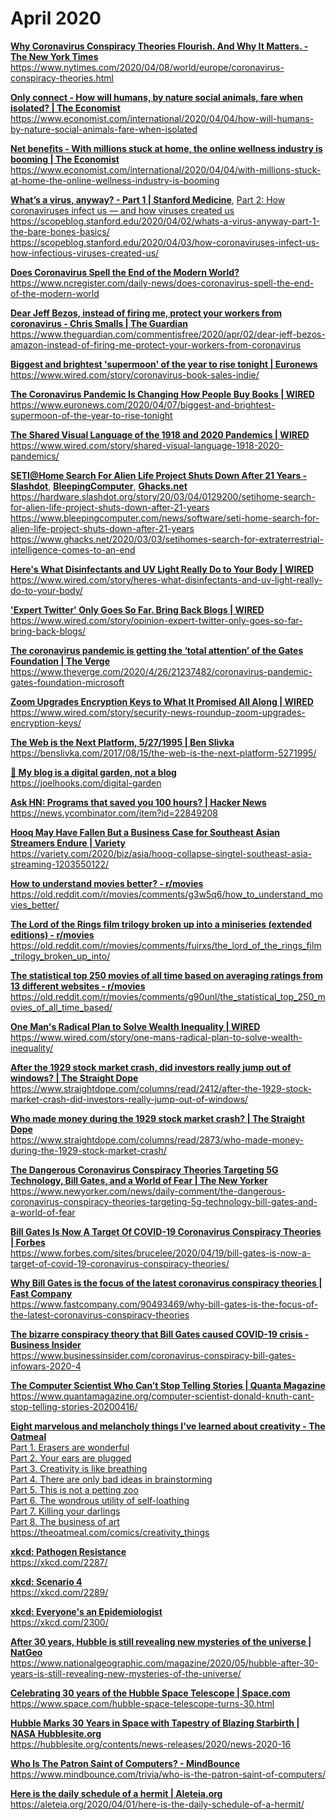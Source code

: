 # April 2020

[**Why Coronavirus Conspiracy Theories Flourish. And Why It Matters. - The New York Times**](04/why_coronavirus_conspiracy_theories_flourish-_and_why_it_matters-_-_the_new_york_times_2020-05-02_1_24_50_am.html)
<br>
https://www.nytimes.com/2020/04/08/world/europe/coronavirus-conspiracy-theories.html

[**Only connect - How will humans, by nature social animals, fare when isolated? | The Economist**](04/only_connect_-_how_will_humans_by_nature_social_animals_fare_when_isolated____international___the_economist_2020-04-30_10_38_10_am.html)
<br>
https://www.economist.com/international/2020/04/04/how-will-humans-by-nature-social-animals-fare-when-isolated

[**Net benefits - With millions stuck at home, the online wellness industry is booming | The Economist**](04/net_benefits_-_with_millions_stuck_at_home_the_online_wellness_industry_is_booming___international___the_economist_2020-04-30_10_44_10_am.html)
<br>
https://www.economist.com/international/2020/04/04/with-millions-stuck-at-home-the-online-wellness-industry-is-booming

[**What’s a virus, anyway? - Part 1 | Stanford Medicine**](04/whats_a_virus_anyway__part_1__the_bare-bones_basics_-_scope_2020-05-01_6_28_44_pm.html), [Part 2: How coronaviruses infect us — and how viruses created us](04/whats_a_virus_anyway__part_2__how_coronaviruses_infect_us_-_and_how_viruses_created_us_-_scope_2020-04-30_10_45_28_am.html)
<br>
https://scopeblog.stanford.edu/2020/04/02/whats-a-virus-anyway-part-1-the-bare-bones-basics/
<br>
https://scopeblog.stanford.edu/2020/04/03/how-coronaviruses-infect-us-how-infectious-viruses-created-us/

[**Does Coronavirus Spell the End of the Modern World?**](04/does_coronavirus_spell_the_end_of_the_modern_world__2020-05-02_1_47_13_am.html)
<br>
https://www.ncregister.com/daily-news/does-coronavirus-spell-the-end-of-the-modern-world

[**Dear Jeff Bezos, instead of firing me, protect your workers from coronavirus - Chris Smalls | The Guardian**](04/dear_jeff_bezos_instead_of_firing_me_protect_your_workers_from_coronavirus___chris_smalls___opinion___the_guardian_2020-05-02_2_14_59_am.html)
<br>
https://www.theguardian.com/commentisfree/2020/apr/02/dear-jeff-bezos-amazon-instead-of-firing-me-protect-your-workers-from-coronavirus

[**Biggest and brightest 'supermoon' of the year to rise tonight | Euronews**](04/biggest_and_brightest_supermoon_of_the_year_to_rise_tonight___euronews_2020-04-30_10_41_03_am.html)
<br>
https://www.wired.com/story/coronavirus-book-sales-indie/

[**The Coronavirus Pandemic Is Changing How People Buy Books | WIRED**](04/the_coronavirus_pandemic_is_changing_how_people_buy_books___wired_2020-05-02_10_36_19_am.html)
<br>
https://www.euronews.com/2020/04/07/biggest-and-brightest-supermoon-of-the-year-to-rise-tonight

[**The Shared Visual Language of the 1918 and 2020 Pandemics | WIRED**](04/the_shared_visual_language_of_the_1918_and_2020_pandemics___wired_2020-05-02_10_41_17_am.html)
<br>
https://www.wired.com/story/shared-visual-language-1918-2020-pandemics/

[**SETI@Home Search For Alien Life Project Shuts Down After 21 Years - Slashdot**](04/setihome_search_for_alien_life_project_shuts_down_after_21_years_-_slashdot_2020-05-02_1_43_42_am.html), [**BleepingComputer**](04/setihome_search_for_alien_life_project_shuts_down_after_21_years_2020-05-02_1_40_40_am.html), [**Ghacks.net**](04/setihomes_search_for_extraterrestrial_intelligence_comes_to_an_end_-_ghacks_tech_news_2020-05-02_1_41_20_am.html)
<br>
https://hardware.slashdot.org/story/20/03/04/0129200/setihome-search-for-alien-life-project-shuts-down-after-21-years
<br>
https://www.bleepingcomputer.com/news/software/seti-home-search-for-alien-life-project-shuts-down-after-21-years
<br>
https://www.ghacks.net/2020/03/03/setihomes-search-for-extraterrestrial-intelligence-comes-to-an-end

[**Here's What Disinfectants and UV Light Really Do to Your Body | WIRED**](04/heres_what_disinfectants_and_uv_light_really_do_to_your_body___wired_2020-05-02_10_28_14_am.html)
<br>
https://www.wired.com/story/heres-what-disinfectants-and-uv-light-really-do-to-your-body/

[**'Expert Twitter' Only Goes So Far. Bring Back Blogs | WIRED**](04/expert_twitter_only_goes_so_far-_bring_back_blogs___wired_2020-05-02_3_04_33_am.html)
<br>
https://www.wired.com/story/opinion-expert-twitter-only-goes-so-far-bring-back-blogs/

[**The coronavirus pandemic is getting the ‘total attention’ of the Gates Foundation | The Verge**](04/the_coronavirus_pandemic_is_getting_the_‘total_attention’_of_the_gates_foundation_-_the_verge_2020-05-02_10_37_50_am.html)
<br>
https://www.theverge.com/2020/4/26/21237482/coronavirus-pandemic-gates-foundation-microsoft

[**Zoom Upgrades Encryption Keys to What It Promised All Along | WIRED**](04/zoom_upgrades_encryption_keys_to_what_it_promised_all_along___wired_2020-05-02_11_05_49_am.html)
<br>
https://www.wired.com/story/security-news-roundup-zoom-upgrades-encryption-keys/

[**The Web is the Next Platform, 5/27/1995 | Ben Slivka**](04/the_web_is_the_next_platform_5_27_1995___ben_slivka_2020-05-01_6_29_31_pm.html)
<br>
https://benslivka.com/2017/08/15/the-web-is-the-next-platform-5271995/

[**🌱 My blog is a digital garden, not a blog**](04/my_blog_is_a_digital_garden_not_a_blog_2020-05-01_6_32_27_pm.html)
<br>
https://joelhooks.com/digital-garden

[**Ask HN: Programs that saved you 100 hours? | Hacker News**](04/ask_hn__programs_that_saved_you_100_hours____hacker_news_2020-05-01_6_33_26_pm.html)
<br>
https://news.ycombinator.com/item?id=22849208

[**Hooq May Have Fallen But a Business Case for Southeast Asian Streamers Endure | Variety**](04/hooq_demise_damages_the_business_case_for_southeast_asian_streaming_–_variety_2020-05-07_4_07_54_pm.html)
<br>
https://variety.com/2020/biz/asia/hooq-collapse-singtel-southeast-asia-streaming-1203550122/

[**How to understand movies better? - r/movies**](04/how_to_understand_movies_better____movies_2020-05-02_2_09_27_am.html)
<br>
https://old.reddit.com/r/movies/comments/g3w5q6/how_to_understand_movies_better/

[**The Lord of the Rings film trilogy broken up into a miniseries (extended editions) - r/movies**](04/the_lord_of_the_rings_film_trilogy_broken_up_into_a_miniseries_extended_editions___movies_2020-05-02_2_12_15_am.html)
<br>
https://old.reddit.com/r/movies/comments/fuirxs/the_lord_of_the_rings_film_trilogy_broken_up_into/

[**The statistical top 250 movies of all time based on averaging ratings from 13 different websites - r/movies**](04/the_statistical_top_250_movies_of_all_time_based_on_averaging_ratings_from_13_different_websites___movies_2020-05-02_2_45_43_am.html)
<br>
https://old.reddit.com/r/movies/comments/g90unl/the_statistical_top_250_movies_of_all_time_based/

[**One Man's Radical Plan to Solve Wealth Inequality | WIRED**](04/one_mans_radical_plan_to_solve_wealth_inequality___wired_2020-05-02_10_45_58_am.html)
<br>
https://www.wired.com/story/one-mans-radical-plan-to-solve-wealth-inequality/

[**After the 1929 stock market crash, did investors really jump out of windows? | The Straight Dope**](04/after_the_1929_stock_market_crash_did_investors_really_jump_out_of_windows__–_the_straight_dope_2020-05-07_12_12_09_am.html)
<br>
https://www.straightdope.com/columns/read/2412/after-the-1929-stock-market-crash-did-investors-really-jump-out-of-windows/

[**Who made money during the 1929 stock market crash? | The Straight Dope**](04/who_made_money_during_the_1929_stock_market_crash__–_the_straight_dope_2020-05-07_12_15_49_am.html)
<br>
https://www.straightdope.com/columns/read/2873/who-made-money-during-the-1929-stock-market-crash/

[**The Dangerous Coronavirus Conspiracy Theories Targeting 5G Technology, Bill Gates, and a World of Fear | The New Yorker**](04/the_dangerous_coronavirus_conspiracy_theories_targeting_5g_technology_bill_gates_and_a_world_of_fear___the_new_yorker_2020-05-02_10_56_55_am.html)
<br>
https://www.newyorker.com/news/daily-comment/the-dangerous-coronavirus-conspiracy-theories-targeting-5g-technology-bill-gates-and-a-world-of-fear

[**Bill Gates Is Now A Target Of COVID-19 Coronavirus Conspiracy Theories | Forbes**](04/bill_gates_is_now_a_target_of_covid-19_coronavirus_conspiracy_theories_2020-05-02_10_50_03_am.html)
<br>
https://www.forbes.com/sites/brucelee/2020/04/19/bill-gates-is-now-a-target-of-covid-19-coronavirus-conspiracy-theories/

[**Why Bill Gates is the focus of the latest coronavirus conspiracy theories | Fast Company**](04/why_bill_gates_is_the_focus_of_covid-19_conspiracy_theories_2020-05-02_10_55_35_am.html)
<br>
https://www.fastcompany.com/90493469/why-bill-gates-is-the-focus-of-the-latest-coronavirus-conspiracy-theories

[**The bizarre conspiracy theory that Bill Gates caused COVID-19 crisis - Business Insider**](04/the_bizarre_conspiracy_theory_that_bill_gates_caused_covid-19_crisis_-_business_insider_2020-05-07_2_39_42_pm.html)
<br>
https://www.businessinsider.com/coronavirus-conspiracy-bill-gates-infowars-2020-4

[**The Computer Scientist Who Can’t Stop Telling Stories | Quanta Magazine**](04/computer_scientist_donald_knuth_can’t_stop_telling_stories___quanta_magazine_2020-05-02_2_06_06_am.html)
<br>
https://www.quantamagazine.org/computer-scientist-donald-knuth-cant-stop-telling-stories-20200416/

[**Eight marvelous and melancholy things I've learned about creativity - The Oatmeal**](04/eight_marvelous_and_melancholy_things_ive_learned_about_creativity_-_the_oatmeal_2020-04-26_6_31_09_am.html)
<br>
[Part 1. Erasers are wonderful](04/erasers_are_wonderful_-_the_oatmeal_2020-04-26_6_31_39_am.html)
<br>
[Part 2. Your ears are plugged](04/your_ears_are_plugged_-_the_oatmeal_2020-04-26_6_32_10_am.html)
<br>
[Part 3. Creativity is like breathing](04/creativity_is_like_breathing_-_the_oatmeal_2020-04-26_6_32_33_am.html)
<br>
[Part 4. There are only bad ideas in brainstorming](04/there_are_only_bad_ideas_in_brainstorming_-_the_oatmeal_2020-04-26_6_33_03_am.html)
<br>
[Part 5. This is not a petting zoo](04/this_is_not_a_petting_zoo_-_the_oatmeal_2020-04-26_6_33_32_am.html)
<br>
[Part 6. The wondrous utility of self-loathing](04/the_wondrous_utility_of_self-loathing_-_the_oatmeal_2020-04-26_6_34_02_am.html)
<br>
[Part 7. Killing your darlings](04/killing_your_darlings_-_the_oatmeal_2020-04-26_6_34_27_am.html)
<br>
[Part 8. The business of art](04/the_business_of_art_-_the_oatmeal_2020-04-26_6_34_55_am.html)
<br>
https://theoatmeal.com/comics/creativity_things

[**xkcd: Pathogen Resistance**](04/xkcd__pathogen_resistance_2020-05-02_11_11_03_am.html)
<br>
https://xkcd.com/2287/

[**xkcd: Scenario 4**](04/xkcd__scenario_4_2020-05-02_11_09_10_am.html)
<br>
https://xkcd.com/2289/

[**xkcd: Everyone's an Epidemiologist**](04/xkcd__everyones_an_epidemiologist_2020-05-02_11_07_26_am.html)
<br>
https://xkcd.com/2300/

[**After 30 years, Hubble is still revealing new mysteries of the universe | NatGeo**](04/hubble_after_30_years_is_still_revealing_new_mysteries_of_the_universe_2020-05-02_11_03_38_am.html)
<br>
https://www.nationalgeographic.com/magazine/2020/05/hubble-after-30-years-is-still-revealing-new-mysteries-of-the-universe/

[**Celebrating 30 years of the Hubble Space Telescope | Space.com**](04/celebrating_30_years_of_the_hubble_space_telescope___space_2020-05-02_11_04_11_am.html)
<br>
https://www.space.com/hubble-space-telescope-turns-30.html

[**Hubble Marks 30 Years in Space with Tapestry of Blazing Starbirth | NASA Hubblesite.org**](04/hubble_marks_30_years_in_space_with_tapestry_of_blazing_starbirth_2020-05-02_11_05_08_am.html)
<br>
https://hubblesite.org/contents/news-releases/2020/news-2020-16

[**Who Is The Patron Saint of Computers? - MindBounce**](04/who_is_the_patron_saint_of_computers__–_mindbounce_2020-05-02_10_34_00_am.html)
<br>
https://www.mindbounce.com/trivia/who-is-the-patron-saint-of-computers/

[**Here is the daily schedule of a hermit | Aleteia.org**](04/here_is_the_daily_schedule_of_a_hermit_2020-05-02_1_57_17_am.html)
<br>
https://aleteia.org/2020/04/01/here-is-the-daily-schedule-of-a-hermit/